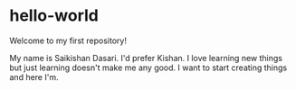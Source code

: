 # hello-world

Welcome to my first repository!

My name is Saikishan Dasari. I'd prefer Kishan. 
I love learning new things but just learning doesn't make me any good.
I want to start creating things and here I'm.
